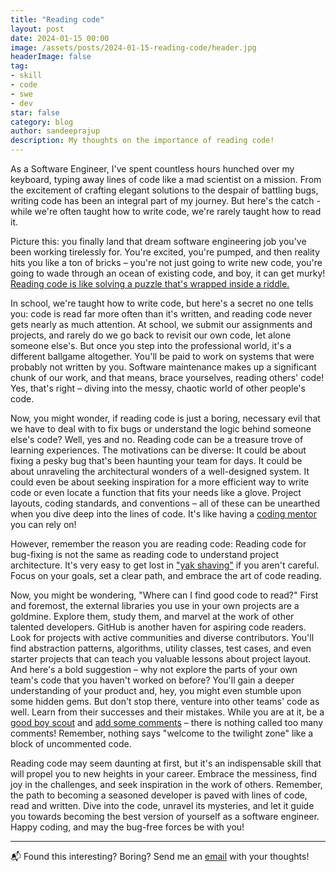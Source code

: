 ```yaml
---
title: "Reading code"
layout: post
date: 2024-01-15 00:00
image: /assets/posts/2024-01-15-reading-code/header.jpg
headerImage: false
tag:
- skill
- code
- swe
- dev
star: false
category: blog
author: sandeeprajup
description: My thoughts on the importance of reading code!
---
```


As a Software Engineer, I've spent countless hours hunched over my keyboard, typing away lines of code like a mad scientist on a mission. From the excitement of crafting elegant solutions to the despair of battling bugs, writing code has been an integral part of my journey. But here's the catch - while we're often taught how to write code, we're rarely taught how to read it.

Picture this: you finally land that dream software engineering job you've been working tirelessly for. You're excited, you're pumped, and then reality hits you like a ton of bricks – you're not just going to write new code, you're going to wade through an ocean of existing code, and boy, it can get murky! [Reading code is like solving a puzzle that's wrapped inside a riddle.](https://xkcd.com/1513/)

In school, we're taught how to write code, but here's a secret no one tells you: code is read far more often than it's written, and reading code never gets nearly as much attention. At school, we submit our assignments and projects, and rarely do we go back to revisit our own code, let alone someone else's. But once you step into the professional world, it's a different ballgame altogether. You'll be paid to work on systems that were probably not written by you. Software maintenance makes up a significant chunk of our work, and that means, brace yourselves, reading others' code! Yes, that's right – diving into the messy, chaotic world of other people's code.

Now, you might wonder, if reading code is just a boring, necessary evil that we have to deal with to fix bugs or understand the logic behind someone else's code? Well, yes and no. Reading code can be a treasure trove of learning experiences. The motivations can be diverse: It could be about fixing a pesky bug that's been haunting your team for days. It could be about unraveling the architectural wonders of a well-designed system. It could even be about seeking inspiration for a more efficient way to write code or even locate a function that fits your needs like a glove. Project layouts, coding standards, and conventions – all of these can be unearthed when you dive deep into the lines of code. It's like having a [coding mentor](/mentoring/) you can rely on!

However, remember the reason you are reading code: Reading code for bug-fixing is not the same as reading code to understand project architecture. It's very easy to get lost in ["yak shaving"](https://sketchplanations.com/yak-shaving) if you aren't careful. Focus on your goals, set a clear path, and embrace the art of code reading.

Now, you might be wondering, "Where can I find good code to read?" First and foremost, the external libraries you use in your own projects are a goldmine. Explore them, study them, and marvel at the work of other talented developers. GitHub is another haven for aspiring code readers. Look for projects with active communities and diverse contributors. You'll find abstraction patterns, algorithms, utility classes, test cases, and even starter projects that can teach you valuable lessons about project layout. And here's a bold suggestion – why not explore the parts of your own team's code that you haven't worked on before? You'll gain a deeper understanding of your product and, hey, you might even stumble upon some hidden gems. But don't stop there, venture into other teams' code as well. Learn from their successes and their mistakes. While you are at it, be a [good boy scout](https://wiki.c2.com/?BoyScoutRule) and [add some comments](https://xkcd.com/1421/) – there is nothing called too many comments! Remember, nothing says "welcome to the twilight zone" like a block of uncommented code. 

Reading code may seem daunting at first, but it's an indispensable skill that will propel you to new heights in your career. Embrace the messiness, find joy in the challenges, and seek inspiration in the work of others. Remember, the path to becoming a seasoned developer is paved with lines of code, read and written. Dive into the code, unravel its mysteries, and let it guide you towards becoming the best version of yourself as a software engineer. Happy coding, and may the bug-free forces be with you!

---

📬 Found this interesting? Boring? Send me an [email](mailto:me@sandeepraju.in) with your thoughts!
